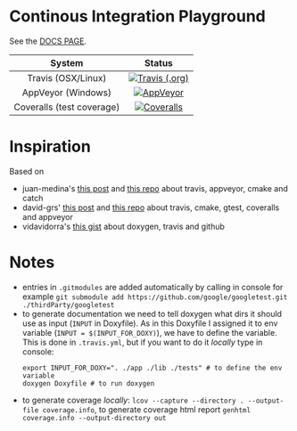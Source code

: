 # Continous Integration Playground

See the [DOCS PAGE](https://mrkonrad.github.io/ContinousIntegrationPlayground/html/).

| System        | Status        |
|:-------------:|:-------------:|
| Travis (OSX/Linux) | [![Travis (.org)](https://img.shields.io/travis/MRKonrad/ContinousIntegrationPlayground.svg?style=for-the-badge)](https://travis-ci.org/MRKonrad/ContinousIntegrationPlayground) | 
| AppVeyor (Windows) | [![AppVeyor](https://img.shields.io/appveyor/ci/MRKonrad/continousintegrationplayground.svg?style=for-the-badge)](https://ci.appveyor.com/project/MRKonrad/continousintegrationplayground) |
| Coveralls (test coverage) | [![Coveralls](https://img.shields.io/coveralls/github/MRKonrad/ContinousIntegrationPlayground.svg?style=for-the-badge)](https://coveralls.io/github/MRKonrad/ContinousIntegrationPlayground) |


# Inspiration
Based on 
* juan-medina's [this post](https://juan-medina.com/2017/07/01/moderncppci/) and [this repo](https://github.com/LearningByExample/ModernCppCI) about travis, appveyor, cmake and catch   
* david-grs' [this post](http://david-grs.github.io/cpp-clang-travis-cmake-gtest-coveralls-appveyor/) and [this repo](https://github.com/david-grs/clang_travis_cmake_gtest_coveralls_example) about travis, cmake, gtest, coveralls and appveyor
* vidavidorra's [this gist](https://gist.github.com/vidavidorra/7ed6166a46c537d3cbd2) about doxygen, travis and github 

# Notes
* entries in `.gitmodules` are added automatically by calling in console for example 
 `git submodule add https://github.com/google/googletest.git ./thirdParty/googletest`
 * to generate documentation we need to tell doxygen what dirs it should use as input (`INPUT` in Doxyfile). As in this Doxyfile I assigned it to env variable (`INPUT = $(INPUT_FOR_DOXY)`), we have to define the variable. This is done in `.travis.yml`, but if you want to do it *locally* type in console:  
     ```console
     export INPUT_FOR_DOXY=". ./app ./lib ./tests" # to define the env variable
     doxygen Doxyfile # to run doxygen
     ```
* to generate coverage *locally*: `lcov --capture --directory . --output-file coverage.info`, to generate coverage html report `genhtml coverage.info --output-directory out`



